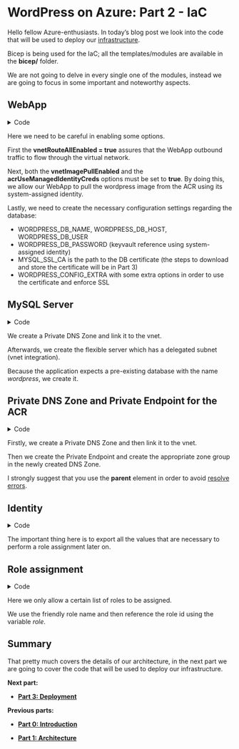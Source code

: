 # WordPress on Azure: Part 2 - IaC

Hello fellow Azure-enthusiasts. In today’s blog post we look into the code that will be used to deploy our [infrastructure](Part-1-Architecture.md).

Bicep is being used for the IaC; all the templates/modules are available in the **bicep/** folder.

We are not going to delve in every single one of the modules, instead we are going to focus in some important and noteworthy aspects.

## WebApp

<details>
  <summary>Code</summary>

```bicep
resource webapp 'Microsoft.Web/sites@2022-03-01' = {
  name: name
  location: location
  identity: {
    type: 'SystemAssigned'
  }
  properties: {
    httpsOnly: true
    virtualNetworkSubnetId: subnet_id
    vnetRouteAllEnabled: true
    vnetImagePullEnabled: true
    vnetContentShareEnabled: true

    siteConfig: {
      acrUseManagedIdentityCreds: true
      alwaysOn: always_on
      appSettings: [
        {
          name: 'WEBSITES_ENABLE_APP_SERVICE_STORAGE'
          value: 'false'
        }
        {
          name: 'WEBSITE_PULL_IMAGE_OVER_VNET'
          value: 'true'
        }
        {
          name: 'WEBSITE_VNET_ROUTE_ALL'
          value: 'true'
        }
        {
          name: 'APPINSIGHTS_INSTRUMENTATIONKEY'
          value: app_insights_key
        }
        {
          name: 'WORDPRESS_DB_NAME'
          value: wordpress_db_name
        }
        {
          name: 'WORDPRESS_DB_HOST'
          value: mysql_host_name
        }
        {
          name: 'WORDPRESS_DB_USER'
          value: mysql_admin_username
        }
        {
          name: 'WORDPRESS_DB_PASSWORD'
          value: '@Microsoft.KeyVault(SecretUri=https://${kv_name}.vault.azure.net/secrets/${mysql_admin_password_secret_name}/)'
        }
        {
          name: 'MYSQL_SSL_CA'
          value: '/home/site/wwwroot/bin/DigiCertGlobalRootCA.crt.pem'
        }
        {
          name: 'WORDPRESS_CONFIG_EXTRA'
          value: 'define( \'MYSQL_CLIENT_FLAGS\', MYSQLI_CLIENT_SSL | MYSQLI_CLIENT_SSL_DONT_VERIFY_SERVER_CERT ); define(\'MYSQL_SSL_CA\', getenv(\'MYSQL_SSL_CA\') );'
        }
      ]
      linuxFxVersion: 'DOCKER|${registry_name}.azurecr.io/${image_name}:latest'
    }

    serverFarmId: app_service_plan_id
  }
}
```

</details>

Here we need to be careful in enabling some options.

First the **vnetRouteAllEnabled = true** assures that the WebApp outbound traffic to flow through the virtual network.

Next, both the **vnetImagePullEnabled** and the **acrUseManagedIdentityCreds** options must be set to **true**. By doing this, we allow our WebApp to pull the wordpress image from the ACR using its system-assigned identity.

Lastly, we need to create the necessary configuration settings regarding the database:

* WORDPRESS_DB_NAME, WORDPRESS_DB_HOST, WORDPRESS_DB_USER
* WORDPRESS_DB_PASSWORD (keyvault reference using system-assigned identity)
* MYSQL_SSL_CA is the path to the DB certificate (the steps to download and store the certificate will be in Part 3)
* WORDPRESS_CONFIG_EXTRA with some extra options in order to use the certificate and enforce SSL

## MySQL Server

<details>
  <summary>Code</summary>

```bicep
var private_dns_zone_name = '${name}.private.mysql.database.azure.com'

resource private_dns_zone 'Microsoft.Network/privateDnsZones@2020-06-01' = {
  name: private_dns_zone_name
  location: 'global'
}

resource private_dns_zone_vnet_link 'Microsoft.Network/privateDnsZones/virtualNetworkLinks@2020-06-01' = {
  parent: private_dns_zone
  name: 'private-dns-vnet-link-${name}'
  location: 'global'
  properties: {
    registrationEnabled: false
    virtualNetwork: {
      id: vnet_id
    }
  }
}

resource mysql 'Microsoft.DBforMySQL/flexibleServers@2021-12-01-preview' = {
  name: name
  location: location
  sku: {
    name: sku_name
    tier: sku_tier
  }
  properties: {
    administratorLogin: admin_username
    administratorLoginPassword: admin_password
    version: version
    backup: {
      backupRetentionDays: backup_retention_days
      geoRedundantBackup: geo_redundant_backup
    }
    network: {
      delegatedSubnetResourceId: subnet_id
      privateDnsZoneResourceId: private_dns_zone.id
    }
  }

  resource database 'databases' = {
    name: database_name
    properties: {
      charset: database_charset
      collation: database_collation
    }
  }

  dependsOn: [
    private_dns_zone_vnet_link
  ]
}
```

</details>

We create a Private DNS Zone and link it to the vnet.

Afterwards, we create the flexible server which has a delegated subnet (vnet integration).

Because the application expects a pre-existing database with the name *wordpress*, we create it.

## Private DNS Zone and Private Endpoint for the ACR

<details>
<summary>Code</summary>

```bicep
var private_dns_zone_name = 'privatelink.azurecr.io'

resource private_dns_zone 'Microsoft.Network/privateDnsZones@2020-06-01' = {
  name: private_dns_zone_name
  location: 'global'
}

resource private_dns_zone_vnet_link 'Microsoft.Network/privateDnsZones/virtualNetworkLinks@2020-06-01' = {
  parent: private_dns_zone
  name: 'private-dns-vnet-link-${name}'
  location: 'global'
  properties: {
    registrationEnabled: false
    virtualNetwork: {
      id: vnet_id
    }
  }
}

resource ple_cr 'Microsoft.Network/privateEndpoints@2022-01-01' = {
  name: ple_name
  location: ple_location
  properties: {
    privateLinkServiceConnections: [
      {
        name: ple_name
        properties: {
          groupIds: [
            'registry'
          ]
          privateLinkServiceId: cr.id
        }
      }
    ]
    subnet: {
      id: ple_subnet_id
    }
  }
}

resource private_dns_zone_group 'Microsoft.Network/privateEndpoints/privateDnsZoneGroups@2022-01-01' = {
  parent: ple_cr
  name: 'registry-private-dns-zone-group'
  properties: {
    privateDnsZoneConfigs: [
      {
        name: 'registry-private-dns-zone-config'
        properties: {
          privateDnsZoneId: private_dns_zone.id
        }
      }
    ]
  }
}
```

</details>

Firstly, we create a Private DNS Zone and then link it to the vnet.

Then we create the Private Endpoint and create the appropriate zone group in the newly created DNS Zone.

I strongly suggest that you use the **parent** element in order to avoid [resolve errors](https://learn.microsoft.com/en-us/azure/azure-resource-manager/troubleshooting/error-parent-resource?tabs=bicep).

## Identity

<details>
  <summary>Code</summary>

```bicep
resource identity 'Microsoft.ManagedIdentity/userAssignedIdentities@2022-01-31-preview' = {
  name: name
  location: location
}

output identity_resource_id string = identity.id
output identity_client_id string = identity.properties.clientId
output identity_principal_id string = identity.properties.principalId
```

</details>

The important thing here is to export all the values that are necessary to perform a role assignment later on.

## Role assignment

<details>
  <summary>Code</summary>

```bicep
@allowed([
  'Owner'
  'Contributor'
  'Reader'
  'AcrPush'
  'AcrPull'
  'NetworkContributor'
])
@description('Built-in role to assign')
param built_in_role_type string

var role = {
  Owner: '/subscriptions/${subscription().subscriptionId}/providers/Microsoft.Authorization/roleDefinitions/8e3af657-a8ff-443c-a75c-2fe8c4bcb635'
  Contributor: '/subscriptions/${subscription().subscriptionId}/providers/Microsoft.Authorization/roleDefinitions/b24988ac-6180-42a0-ab88-20f7382dd24c'
  Reader: '/subscriptions/${subscription().subscriptionId}/providers/Microsoft.Authorization/roleDefinitions/acdd72a7-3385-48ef-bd42-f606fba81ae7'

  NetworkContributor: '/subscriptions/${subscription().subscriptionId}/providers/Microsoft.Authorization/roleDefinitions/4d97b98b-1d4f-4787-a291-c67834d212e7'

  AcrPush: '/subscriptions/${subscription().subscriptionId}/providers/Microsoft.Authorization/roleDefinitions/8311e382-0749-4cb8-b61a-304f252e45ec'
  AcrPull: '/subscriptions/${subscription().subscriptionId}/providers/Microsoft.Authorization/roleDefinitions/7f951dda-4ed3-4680-a7ca-43fe172d538d'
}

resource role_assignment 'Microsoft.Authorization/roleAssignments@2022-04-01' = {
  name: guid(subscription().id, principal_id, role[built_in_role_type])
  properties: {
    principalId: principal_id
    roleDefinitionId: role[built_in_role_type]
  }
}
```

</details>

Here we only allow a certain list of roles to be assigned.

We use the friendly role name and then reference the role id using the variable *role*.

## Summary

That pretty much covers the details of our architecture, in the next part we are going to cover the code that will be used to deploy our infrastructure.

**Next part:**

* [**Part 3: Deployment**](Part-3-Deployment.md)

**Previous parts:**

* [**Part 0: Introduction**](Part-0-Introduction.md)

* [**Part 1: Architecture**](Part-1-Architecture.md)
